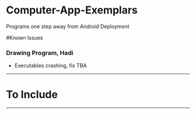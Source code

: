# Computer-App-Exemplars
Programs one step away from Android Deployment

#Known Issues

### Drawing Program, Hadi
- Executables crashing, fix TBA

---

# To Include


---
